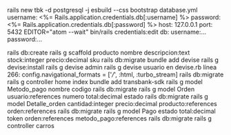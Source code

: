 rails new tbk -d postgresql -j esbuild --css bootstrap
database.yml
    username: <%= Rails.application.credentials.db[:username] %>
    password: <%= Rails.application.credentials.db[:password] %>
    host: 127.0.0.1
    port: 5432
EDITOR="atom --wait" bin/rails credentials:edit
    db:
        username:...
        password:...

rails db:create
rails g scaffold producto nombre descripcion:text stock:integer precio:decimal sku
rails db:migrate
bundle add devise
rails g devise:install
rails g devise admin
rails g devise usuario
en devise.rb línea 266: config.navigational_formats = ['*/*', :html, :turbo_stream]
rails db:migrate
rails g controller home index
bundle add transbank-sdk
rails g model Metodo_pago nombre codigo
rails db:migrate
rails g model Orden usuario:references numero total:decimal estado
rails db:migrate
rails g model Detalle_orden cantidad:integer precio:decimal producto:references orden:references
rails db:migrate
rails g model Pago estado total:decimal token orden:references metodo_pago:references
rails db:migrate
rails g controller carros
